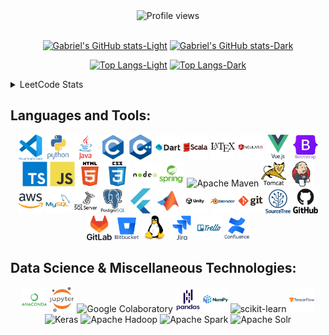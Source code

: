 <div align="center">
  
  <div>
    <img src="https://gpvc.arturio.dev/GabrielTeo" alt="Profile views"/>
  </div>
  
  <br>
  
  [![Gabriel's GitHub stats-Light](https://github-readme-stats.vercel.app/api?username=GabrielTeo&count_private=true&show_icons=true&theme=default&bg_color=00000000#gh-light-mode-only)](https://github.com/anuraghazra/github-readme-stats#gh-light-mode-only)
  [![Gabriel's GitHub stats-Dark](https://github-readme-stats.vercel.app/api?username=GabrielTeo&count_private=true&show_icons=true&theme=dark&bg_color=00000000#gh-dark-mode-only)](https://github.com/anuraghazra/github-readme-stats#gh-dark-mode-only)
  
  [![Top Langs-Light](https://github-readme-stats.vercel.app/api/top-langs/?username=GabrielTeo&langs_count=10&layout=compact&theme=default&bg_color=00000000#gh-light-mode-only)](https://github.com/anuraghazra/github-readme-stats#gh-light-mode-only)
  [![Top Langs-Dark](https://github-readme-stats.vercel.app/api/top-langs/?username=GabrielTeo&langs_count=10&layout=compact&theme=dark&bg_color=00000000#gh-dark-mode-only)](https://github.com/anuraghazra/github-readme-stats#gh-dark-mode-only)
  
  <details>
    <summary align="left">LeetCode Stats</summary>
    <br>
    <a href="https://github.com/KnlnKS/leetcode-stats">
      <picture>
        <source media="(prefers-color-scheme: dark)" srcset="https://leetcode-stats-six.vercel.app/?username=Retainee&theme=dark" width="400"/>
        <img alt="LeetCode Stat Card" src="https://leetcode-stats-six.vercel.app/?username=Retainee&theme=light" width="400"/>
      </picture>
    </a>
  </details>
  
</div>

## Languages and Tools:

<p align="center">
  <img src="https://raw.githubusercontent.com/devicons/devicon/master/icons/vscode/vscode-original-wordmark.svg" alt="Visual Studio Code" width="40"/>
  <img src="https://raw.githubusercontent.com/devicons/devicon/master/icons/python/python-original-wordmark.svg" alt="Python" width="40"/>
  <img src="https://raw.githubusercontent.com/devicons/devicon/master/icons/java/java-original-wordmark.svg" alt="Java" width="40"/>
  <img src="https://raw.githubusercontent.com/devicons/devicon/master/icons/c/c-original.svg" alt="C" width="40"/>
  <img src="https://raw.githubusercontent.com/devicons/devicon/master/icons/cplusplus/cplusplus-original.svg" alt="C++" width="40"/>
  <img src="https://raw.githubusercontent.com/devicons/devicon/master/icons/dart/dart-original-wordmark.svg" alt="Dart" width="40"/>
  <img src="https://raw.githubusercontent.com/devicons/devicon/master/icons/scala/scala-original-wordmark.svg" alt="Scala" width="40"/>
  <img src="https://raw.githubusercontent.com/devicons/devicon/master/icons/latex/latex-original.svg" alt="LaTeX" width="40"/>
  <img src="https://raw.githubusercontent.com/devicons/devicon/master/icons/angularjs/angularjs-original-wordmark.svg" alt="AngularJS" width="40"/>
  <img src="https://raw.githubusercontent.com/devicons/devicon/master/icons/vuejs/vuejs-original-wordmark.svg" alt="VueJS" width="40"/>
  <img src="https://raw.githubusercontent.com/devicons/devicon/master/icons/bootstrap/bootstrap-original-wordmark.svg" alt="Bootstrap" width="40"/>
  <img src="https://raw.githubusercontent.com/devicons/devicon/master/icons/typescript/typescript-original.svg" alt="TypeScript" width="40"/>
  <img src="https://raw.githubusercontent.com/devicons/devicon/master/icons/javascript/javascript-original.svg" alt="JavaScript" width="40"/>
  <img src="https://raw.githubusercontent.com/devicons/devicon/master/icons/html5/html5-original-wordmark.svg" alt="HTML5" width="40"/>
  <img src="https://raw.githubusercontent.com/devicons/devicon/master/icons/css3/css3-original-wordmark.svg" alt="CSS3" width="40"/>
  <img src="https://raw.githubusercontent.com/devicons/devicon/master/icons/nodejs/nodejs-original-wordmark.svg" alt="NodeJS" width="40"/>
  <img src="https://raw.githubusercontent.com/devicons/devicon/master/icons/spring/spring-original-wordmark.svg" alt="Spring" width="40"/>
  <img src="https://upload.wikimedia.org/wikipedia/commons/5/52/Apache_Maven_logo.svg" alt="Apache Maven" width="40"/>
  <img src="https://raw.githubusercontent.com/devicons/devicon/master/icons/tomcat/tomcat-original-wordmark.svg" alt="Apache Tomcat" width="40"/>
  <img src="https://raw.githubusercontent.com/devicons/devicon/master/icons/jenkins/jenkins-original.svg" alt="Jenkins" width="40"/>
  <img src="https://raw.githubusercontent.com/devicons/devicon/master/icons/amazonwebservices/amazonwebservices-original-wordmark.svg" alt="Amazon Web Services" width="40"/>
  <img src="https://raw.githubusercontent.com/devicons/devicon/master/icons/mysql/mysql-original-wordmark.svg" alt="MySQL" width="40"/>
  <img src="https://raw.githubusercontent.com/devicons/devicon/master/icons/microsoftsqlserver/microsoftsqlserver-plain-wordmark.svg" alt="Microsoft SQL Server" width="40"/>
  <img src="https://raw.githubusercontent.com/devicons/devicon/master/icons/postgresql/postgresql-original-wordmark.svg" alt="PostgreSQL" width="40"/>
  <img src="https://raw.githubusercontent.com/devicons/devicon/master/icons/flutter/flutter-original.svg" alt="Flutter" width="40"/>
  <img src="https://raw.githubusercontent.com/devicons/devicon/master/icons/matlab/matlab-original.svg" alt="MATLAB" width="40"/>
  <img src="https://raw.githubusercontent.com/devicons/devicon/master/icons/unity/unity-original-wordmark.svg" alt="Unity" width="40"/>
  <img src="https://raw.githubusercontent.com/devicons/devicon/master/icons/blender/blender-original-wordmark.svg" alt="Blender" width="40"/>
  <img src="https://raw.githubusercontent.com/devicons/devicon/master/icons/git/git-original-wordmark.svg" alt="Git" width="40"/>
  <img src="https://raw.githubusercontent.com/devicons/devicon/master/icons/sourcetree/sourcetree-original-wordmark.svg" alt="Sourcetree" width="40"/>
  <img src="https://raw.githubusercontent.com/devicons/devicon/master/icons/github/github-original-wordmark.svg" alt="GitHub" width="40"/>
  <img src="https://raw.githubusercontent.com/devicons/devicon/master/icons/gitlab/gitlab-original-wordmark.svg" alt="GitLab" width="40"/>
  <img src="https://raw.githubusercontent.com/devicons/devicon/master/icons/bitbucket/bitbucket-original-wordmark.svg" alt="Bitbucket" width="40"/>
  <img src="https://raw.githubusercontent.com/devicons/devicon/master/icons/linux/linux-original.svg" alt="Linux" width="40"/>
  <img src="https://raw.githubusercontent.com/devicons/devicon/master/icons/jira/jira-original-wordmark.svg" alt="Jira" width="40"/>
  <img src="https://raw.githubusercontent.com/devicons/devicon/master/icons/trello/trello-plain-wordmark.svg" alt="Trello" width="40"/>
  <img src="https://raw.githubusercontent.com/devicons/devicon/master/icons/confluence/confluence-original-wordmark.svg" alt="Confluence" width="40"/>

## Data Science & Miscellaneous Technologies:

<p align="center">
  <img src="https://raw.githubusercontent.com/devicons/devicon/master/icons/anaconda/anaconda-original-wordmark.svg" alt="Anaconda" width="40"/>
  <img src="https://raw.githubusercontent.com/devicons/devicon/master/icons/jupyter/jupyter-original-wordmark.svg" alt="Jupyter" width="40"/>
  <img src="https://upload.wikimedia.org/wikipedia/commons/d/d0/Google_Colaboratory_SVG_Logo.svg" alt="Google Colaboratory" width="40"/>
  <img src="https://raw.githubusercontent.com/devicons/devicon/master/icons/pandas/pandas-original-wordmark.svg" alt="pandas" width="40"/>
  <img src="https://raw.githubusercontent.com/devicons/devicon/master/icons/numpy/numpy-original-wordmark.svg" alt="NumPy" width="40"/>
  <img src="https://upload.wikimedia.org/wikipedia/commons/0/05/Scikit_learn_logo_small.svg" alt="scikit-learn" width="40"/>
  <img src="https://raw.githubusercontent.com/devicons/devicon/master/icons/tensorflow/tensorflow-original-wordmark.svg" alt="TensorFlow" width="40"/>
  <img src="https://upload.wikimedia.org/wikipedia/commons/a/ae/Keras_logo.svg" alt="Keras" width="40"/>
  <img src="https://upload.wikimedia.org/wikipedia/commons/0/0e/Hadoop_logo.svg" alt="Apache Hadoop" width="40"/>
  <img src="https://upload.wikimedia.org/wikipedia/commons/f/f3/Apache_Spark_logo.svg" alt="Apache Spark" width="40"/>
  <img src="https://upload.wikimedia.org/wikipedia/commons/c/cd/Apache_Solr_logo.svg" alt="Apache Solr" width="40"/>
